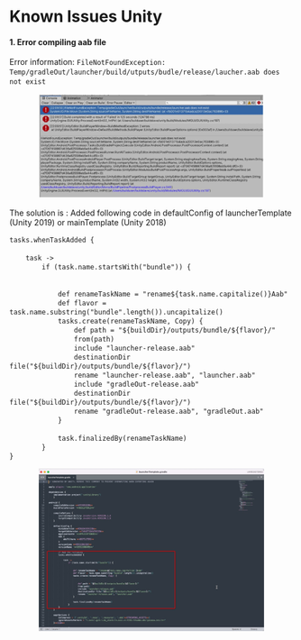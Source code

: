 # Known Issues Unity

#### 1. Error compiling aab file
Error information: `FileNotFoundException: Temp/gradleOut/launcher/build/utputs/budle/release/laucher.aab does not exist
`
<center class="half">
    <img src="./../resource/known-issues-unity-aaberror.png" width="400"/> 
</center>

The solution is : Added following code in defaultConfig of launcherTemplate (Unity 2019) or mainTemplate (Unity 2018) 

```
tasks.whenTaskAdded {

    task ->
        if (task.name.startsWith("bundle")) {


            def renameTaskName = "rename${task.name.capitalize()}Aab"
            def flavor = task.name.substring("bundle".length()).uncapitalize()
            tasks.create(renameTaskName, Copy) {
                def path = "${buildDir}/outputs/bundle/${flavor}/"
                from(path)
                include "launcher-release.aab"
                destinationDir file("${buildDir}/outputs/bundle/${flavor}/")
                rename "launcher-release.aab", "launcher.aab"
                include "gradleOut-release.aab"
                destinationDir file("${buildDir}/outputs/bundle/${flavor}/")
                rename "gradleOut-release.aab", "gradleOut.aab"
            }

            task.finalizedBy(renameTaskName)
        }
}
```

<center class="half">
    <img src="./../resource/known-issues-unity-aaberror-2.png" width="400"/> 
</center>